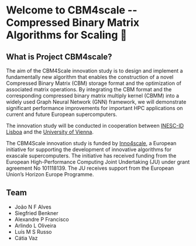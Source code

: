 # Welcome to CBM4scale -- Compressed Binary Matrix Algorithms for Scaling :wave:

## What is Project CBM4scale?

The aim of the CBM4Scale innovation study is to design and implement a
fundamentally new algorithm that enables the construction of a novel Compressed
Binary Matrix (CBM) storage format and the optimization of associated matrix
operations. By integrating the CBM format and the corresponding compressed
binary matrix multiply kernel (CBMM) into a widely used Graph Neural Network
(GNN) framework, we will demonstrate significant performance improvements for
important HPC applications on current and future European supercomputers.

The innovation study will be conducted in cooperation between [INESC-ID Lisboa](https://www.inesc-id.pt)
and the [University of Vienna](https://sc.cs.univie.ac.at/research/projects/project/390/).

The CBM4Scale innovation study is funded by
[Inno4scale](https://www.inno4scale.eu/), a European initiative for supporting
the development of innovative algorithms for exascale supercomputers. The
initiative has received funding from the European High-Performance Computing
Joint Undertaking (JU) under grant agreement No 101118139. The JU receives
support from the European Union’s Horizon Europe Programme.

## Team

- João N F Alves
- Siegfried Benkner
- Alexandre P Francisco
- Arlindo L Oliveira
- Luís M S Russo
- Cátia Vaz

